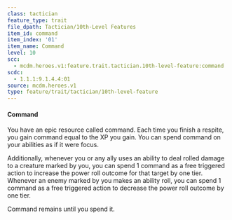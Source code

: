 ```yaml
---
class: tactician
feature_type: trait
file_dpath: Tactician/10th-Level Features
item_id: command
item_index: '01'
item_name: Command
level: 10
scc:
  - mcdm.heroes.v1:feature.trait.tactician.10th-level-feature:command
scdc:
  - 1.1.1:9.1.4.4:01
source: mcdm.heroes.v1
type: feature/trait/tactician/10th-level-feature
---
```


#### Command

You have an epic resource called command. Each time you finish a respite, you gain command equal to the XP you gain. You can spend command on your abilities as if it were focus.

Additionally, whenever you or any ally uses an ability to deal rolled damage to a creature marked by you, you can spend 1 command as a free triggered action to increase the power roll outcome for that target by one tier. Whenever an enemy marked by you makes an ability roll, you can spend 1 command as a free triggered action to decrease the power roll outcome by one tier.

Command remains until you spend it.
